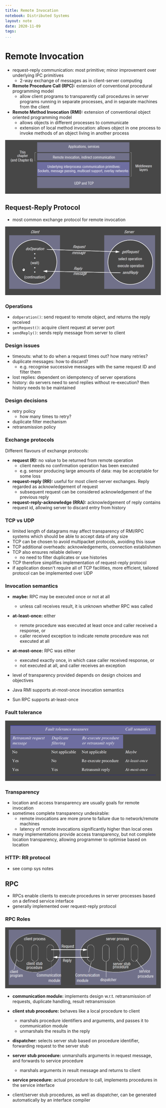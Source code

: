 ```yaml
---
title: Remote Invocation
notebook: Distributed Systems
layout: note
date: 2020-11-09
tags: 
...
```


# Remote Invocation

- request-reply communication: most primitive; minor improvement over underlying IPC primitives
  - 2-way exchange of messages as in client-server computing
- __Remote Procedure Call (RPC):__ extension of conventional procedural programming model
  - allow client programs to transparently call procedures in server programs running in separate processes,
    and in separate machines from the client
- __Remote Method Invocation (RMI):__ extension of conventional object oriented programming model
  - allows objects in different processes to communicate 
  - extension of local method invocation: allows object in one process to invoke methods of an object living in another process

![Middleware Layers](img/remote-invocation-layers.png)

## Request-Reply Protocol

- most common exchange protocol for remote invocation

![Request-Reply communication](img/request-reply.png)

### Operations 

- `doOperation()`: send request to remote object, and returns the reply received
- `getRequest()`: acquire client request at server port
- `sendReply()`: sends reply message from server to client

### Design issues

- timeouts: what to do when a request times out? how many retries?
- duplicate messages: how to discard?
  - e.g. recognise successive messages with the same request ID and filter them
- lost replies: dependent on idempotency of server operations
- history: do servers need to send replies without re-execution? then history needs to be maintained

### Design decisions

- retry policy
  - how many times to retry?
- duplicate filter mechanism
- retransmission policy

### Exchange protocols

Different flavours of exchange protocols:

- __request (R):__ no value to be returned from remote operation
  - client needs no confirmation operation has been executed
  - e.g. sensor producing large amounts of data: may be acceptable for some loss
- __request-reply (RR):__ useful for most client-server exchanges.  Reply regarded as acknowledgement of request
  - subsequent request can be considered acknowledgement of the previous reply
- __request-reply-acknowledge (RRA):__ acknowledgement of reply contains request id, allowing server
  to discard entry from history

### TCP vs UDP

- limited length of datagrams may affect transparency of RMI/RPC systems which should be able to accept data of any size
- TCP can be chosen to avoid multipacket protocols, avoiding this issue
- TCP additional overheads: acknowledgements, connection establishmen
- TCP also ensures reliable delivery
  - no need to filter duplicates or use histories
- TCP therefore simplifies implementation of request-reply protocol
- if application doesn't require all of TCP facilities, more efficient, tailored protocol can be implemented over UDP

### Invocation semantics

- __maybe:__ RPC may be executed once or not at all
  - unless call receives result, it is unknown whether RPC was called
- __at-least-once:__ either 
  - remote procedure was executed at least once and caller received a response, or
  - caller received exception to indicate remote procedure was not executed at all
- __at-most-once:__ RPC was either 
  - executed exactly once, in which case caller received response, or
  - not executed at all, and caller receives an exception

- level of transparency provided depends on design choices and objectives
- Java RMI supports at-most-once invocation semantics
- Sun RPC supports at-least-once

### Fault tolerance

![Call Semantics](img/call-semantics.png)

### Transparency

- location and access transparency are usually goals for remote invocation
- sometimes complete transparency undesirable:
  - remote invocations are more prone to failure due to network/remote machines
  - latency of remote invocations significantly higher than local ones
- many implementations provide access transparency, but not complete location transparency,
  allowing programmer to optimise based on location

### HTTP: RR protocol

- see comp sys notes

## RPC

- RPCs enable clients to execute procedures in server processes based on a defined service interface
- generally implemented over request-reply protocol

### RPC Roles 

![RPC roles](img/rpc-roles.png)

- __communication module:__ implements design w.r.t. retransmission of requests, duplicate handling, result retransmission
- __client stub procedure:__ behaves like a local procedure to client
  - marshals procedure identifiers and arguments, and passes it to communication module
  - unmarshals the results in the reply
- __dispatcher:__ selects server stub based on procedure identifier, forwarding request to the server stub
- __server stub procedure:__ unmarshalls arguments in request message, and forwards to service procedure
  - marshals arguments in result message and returns to client
- __service procedure:__ actual procedure to call, implements procedures in the service interface

- client/server stub procedures, as well as dispatcher, can be generated automatically by an interface compiler


